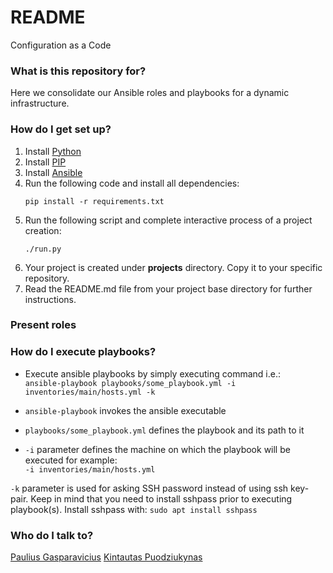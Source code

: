 # README #

Configuration as a Code

### What is this repository for? ###

Here we consolidate our Ansible roles and playbooks for a dynamic infrastructure.

### How do I get set up? ###

1. Install [Python](https://www.python.org/downloads/source/)
1. Install [PIP](https://pip.pypa.io/en/stable/installing/)
1. Install [Ansible](https://docs.ansible.com/ansible/latest/installation_guide/intro_installation.html)
1. Run the following code and install all dependencies:
    ```shell
    pip install -r requirements.txt
    ```
1. Run the following script and complete interactive process of a project creation:
    ```shell
    ./run.py
    ```
1. Your project is created under **projects** directory. Copy it to your specific repository.
1. Read the README.md file from your project base directory for further instructions.

### Present roles ###

### How do I execute playbooks? ###
* Execute ansible playbooks by simply executing command i.e.:   
`ansible-playbook playbooks/some_playbook.yml -i inventories/main/hosts.yml -k`

* `ansible-playbook` invokes the ansible executable
* `playbooks/some_playbook.yml` defines the playbook and its path to it
* `-i` parameter defines the machine on which the playbook will be executed for example:       
`-i inventories/main/hosts.yml`   

`-k` parameter is used for asking SSH password instead of using ssh key-pair. Keep in mind that you need to install sshpass prior to executing playbook(s).
Install sshpass with: `sudo apt install sshpass`

### Who do I talk to? ###

[Paulius Gasparavicius](mailto:paulius.gasparavicius@zenitech.co.uk)
[Kintautas Puodziukynas](mailto:kintautas.puodziukynas@zenitech.co.uk)